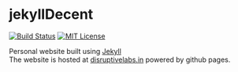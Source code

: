 # jekyllDecent
[![Build Status](https://travis-ci.org/jwillmer/jekyllDecent.svg?branch=gh-pages)](https://travis-ci.org/jwillmer/jekyllDecent) 
[![MIT License](https://img.shields.io/badge/license-MIT-green.svg)](#license)

Personal website built using [Jekyll](https://jekyllrb.com/docs/home/)
<br>
The website is hosted at [disruptivelabs.in](http://disruptivelabs.in) powered by github pages.
